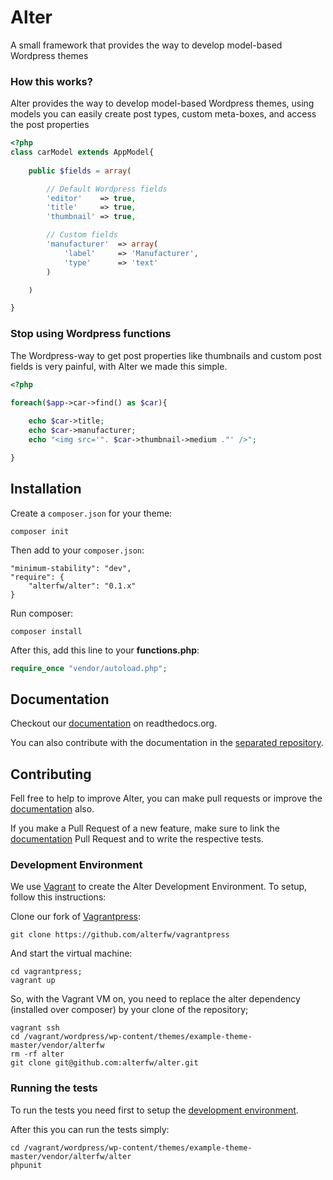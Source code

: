 Alter
=====

A small framework that provides the way to develop model-based Wordpress themes

### How this works?

Alter provides the way to develop model-based Wordpress themes, using models you can easily create post types, custom meta-boxes, and access the post properties

```php
<?php
class carModel extends AppModel{
	
	public $fields = array(

		// Default Wordpress fields
		'editor'	=> true,
		'title'		=> true,
		'thumbnail'	=> true,

		// Custom fields
		'manufacturer'	=> array(
			'label'		=> 'Manufacturer',
			'type'		=> 'text'	
		)

	)

}
```

### Stop using Wordpress functions

The Wordpress-way to get post properties like thumbnails and custom post fields is very painful, with Alter we made this simple.

```php
<?php

foreach($app->car->find() as $car){
	
	echo $car->title;
	echo $car->manufacturer;
	echo "<img src='". $car->thumbnail->medium ."' />";

}
```

## Installation

Create a `composer.json` for your theme:

	composer init

Then add to your `composer.json`:
	
	"minimum-stability": "dev",
	"require": {
        "alterfw/alter": "0.1.x"
    }    

Run composer:

	composer install

After this, add this line to your **functions.php**:

```php
require_once "vendor/autoload.php";
```

## Documentation

Checkout our [documentation](http://alter-framework.readthedocs.org/en/latest/index.html) on readthedocs.org.

You can also contribute with the documentation in the [separated repository](https://github.com/alterfw/docs).

## Contributing

Fell free to help to improve Alter, you can make pull requests or improve the [documentation](https://github.com/alterfw/docs) also.

If you make a Pull Request of a new feature, make sure to link the [documentation](https://github.com/alterfw/docs) Pull Request and to write the respective tests.

### Development Environment

We use [Vagrant](http://vagrantup.com/) to create the Alter Development Environment. To setup, follow this instructions:

Clone our fork of [Vagrantpress](http://vagrantpress.org/):

	git clone https://github.com/alterfw/vagrantpress

And start the virtual machine:

	cd vagrantpress;
	vagrant up	

So, with the Vagrant VM on, you need to replace the alter dependency (installed over composer) by your clone of the repository;

```shell
vagrant ssh
cd /vagrant/wordpress/wp-content/themes/example-theme-master/vendor/alterfw
rm -rf alter
git clone git@github.com:alterfw/alter.git
```	

### Running the tests

To run the tests you need first to setup the [development environment](#development-environment).

After this you can run the tests simply:

	cd /vagrant/wordpress/wp-content/themes/example-theme-master/vendor/alterfw/alter
	phpunit


